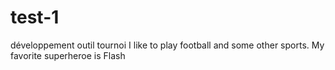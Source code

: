# test-1
développement outil tournoi
I like to play football and some other sports. My favorite superheroe is Flash
